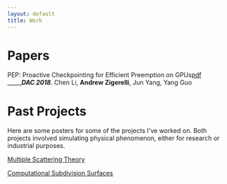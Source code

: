 ```yaml
---
layout: default
title: Work
---
```

# Papers
PEP: Proactive Checkpointing for Efficient Preemption on GPUs[pdf](../papers/pep-p.pdf)
________DAC 2018___. Chen Li, **Andrew Zigerelli**, Jun Yang, Yang Guo

# Past Projects

Here are some posters for some of the projects I've worked on. Both projects
involved simulating physical phenomenon, either for research or industrial
purposes.

<a href="mst.pdf">Multiple Scattering Theory</a>

<a href="sub_bio.pdf">Computational Subdivision Surfaces</a>
